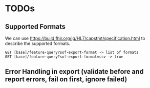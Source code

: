 # TODOs

## Supported Formats

We can use https://build.fhir.org/ig/HL7/capstmt/specification.html
to describe the supported formats.

```http
GET [base]/feature-query?sof-export-format -> list of formats
GET [base]/feature-query?sof-export-format=csv -> true
```

## Error Handling in export (validate before and report errors, fail on first, ignore failed)
